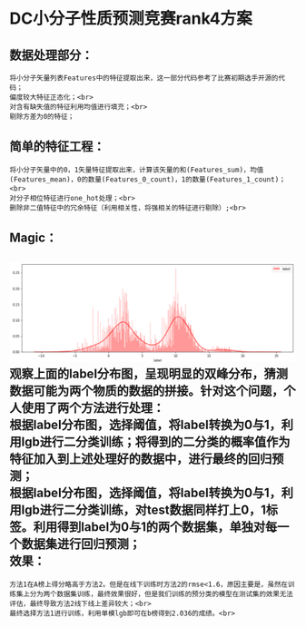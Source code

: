 DC小分子性质预测竞赛rank4方案 
=======
数据处理部分：<br>
------
    将小分子矢量列表Features中的特征提取出来，这一部分代码参考了比赛初期选手开源的代码；  
    偏度较大特征正态化；<br>
    对含有缺失值的特征利用均值进行填充；<br>
    剔除方差为0的特征；
    
简单的特征工程：<br>
------
    将小分子矢量中的0，1矢量特征提取出来，计算该矢量的和(Features_sum)，均值(Features_mean)，0的数量(Features_0_count)，1的数量(Features_1_count)；<br>
    对分子相位特征进行one_hot处理；<br>
    删除非二值特征中的冗余特征（利用相关性，将强相关的特征进行剔除）;<br>
    
Magic：
------
![Image text](https://github.com/fanYang-X/DC-/blob/master/label_%E5%88%86%E5%B8%83.png)
    观察上面的label分布图，呈现明显的双峰分布，猜测数据可能为两个物质的数据的拼接。针对这个问题，个人使用了两个方法进行处理：<br>
    根据label分布图，选择阈值，将label转换为0与1，利用lgb进行二分类训练；将得到的二分类的概率值作为特征加入到上述处理好的数据中，进行最终的回归预测；<br>
    根据label分布图，选择阈值，将label转换为0与1，利用lgb进行二分类训练，对test数据同样打上0，1标签。利用得到label为0与1的两个数据集，单独对每一个数据集进行回归预测；<br>
效果：
----
    方法1在A榜上得分略高于方法2。但是在线下训练时方法2的rmse<1.6，原因主要是，虽然在训练集上分为两个数据集训练，最终效果很好，但是我们训练的预分类的模型在测试集的效果无法评估，最终导致方法2线下线上差异较大；<br>
    最终选择方法1进行训练，利用单模lgb即可在b榜得到2.036的成绩。<br>
